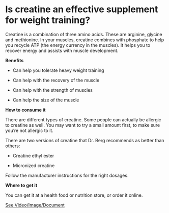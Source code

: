 # Is creatine an effective supplement for weight training?

Creatine is a combination of three amino acids. These are arginine, glycine and methionine. In your muscles, creatine combines with phosphate to help you recycle ATP (the energy currency in the muscles). It helps you to recover energy and assists with muscle development.

**Benefits**

- Can help you tolerate heavy weight training

- Can help with the recovery of the muscle

- Can help with the strength of muscles

- Can help the size of the muscle

**How to consume it**

There are different types of creatine. Some people can actually be allergic to creatine as well. You may want to try a small amount first, to make sure you’re not allergic to it.

There are two versions of creatine that Dr. Berg recommends as better than others:

- Creatine ethyl ester

- Micronized creatine

Follow the manufacturer instructions for the right dosages.

**Where to get it**

You can get it at a health food or nutrition store, or order it online.

 [See Video/Image/Document](https://hls-player.drberg.com/asset?path=migrated-assets/what-is-creatine-drberg)